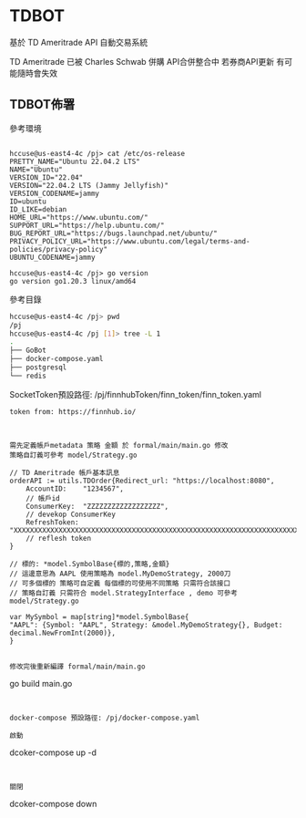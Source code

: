 # TDBOT

基於 TD Ameritrade API 自動交易系統

TD Ameritrade 已被 Charles Schwab 併購
API合併整合中 若券商API更新 有可能隨時會失效

## TDBOT佈署

參考環境
```

hccuse@us-east4-4c /pj> cat /etc/os-release 
PRETTY_NAME="Ubuntu 22.04.2 LTS"
NAME="Ubuntu"
VERSION_ID="22.04"
VERSION="22.04.2 LTS (Jammy Jellyfish)"
VERSION_CODENAME=jammy
ID=ubuntu
ID_LIKE=debian
HOME_URL="https://www.ubuntu.com/"
SUPPORT_URL="https://help.ubuntu.com/"
BUG_REPORT_URL="https://bugs.launchpad.net/ubuntu/"
PRIVACY_POLICY_URL="https://www.ubuntu.com/legal/terms-and-policies/privacy-policy"
UBUNTU_CODENAME=jammy

hccuse@us-east4-4c /pj> go version
go version go1.20.3 linux/amd64

```


參考目錄
```bash
hccuse@us-east4-4c /pj> pwd
/pj
hccuse@us-east4-4c /pj [1]> tree -L 1
.
├── GoBot
├── docker-compose.yaml
├── postgresql
└── redis
```


SocketToken預設路徑: /pj/finnhubToken/finn_token/finn_token.yaml


```
token from: https://finnhub.io/



需先定義帳戶metadata 策略 金額 於 formal/main/main.go 修改
策略自訂義可參考 model/Strategy.go

```
    // TD Ameritrade 帳戶基本訊息
   	orderAPI := utils.TDOrder{Redirect_url: "https://localhost:8080",
		AccountID:    "1234567",
		// 帳戶id
		ConsumerKey:  "ZZZZZZZZZZZZZZZZZZ",
		// devekop ConsumerKey
		RefreshToken: "XXXXXXXXXXXXXXXXXXXXXXXXXXXXXXXXXXXXXXXXXXXXXXXXXXXXXXXXXXXXXXXXXXXXXXXXXXXXXXXXXXX",
	    // reflesh token
	}
	
	// 標的: *model.SymbolBase{標的,策略,金額}
	// 這邊意思為 AAPL 使用策略為 model.MyDemoStrategy, 2000刀
	// 可多個標的 策略可自定義 每個標的可使用不同策略 只需符合該接口
	// 策略自訂義 只需符合 model.StrategyInterface , demo 可參考 model/Strategy.go
	
    var MySymbol = map[string]*model.SymbolBase{
	"AAPL": {Symbol: "AAPL", Strategy: &model.MyDemoStrategy{}, Budget: decimal.NewFromInt(2000)},
    }
```

修改完後重新編譯 formal/main/main.go

```

go build main.go

```


docker-compose 預設路徑: /pj/docker-compose.yaml

啟動
```
dcoker-compose up -d
```


關閉
```
dcoker-compose down
```
